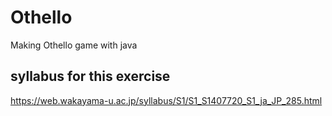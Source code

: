 # Othello
Making Othello game with java  

## syllabus for this exercise
https://web.wakayama-u.ac.jp/syllabus/S1/S1_S1407720_S1_ja_JP_285.html
